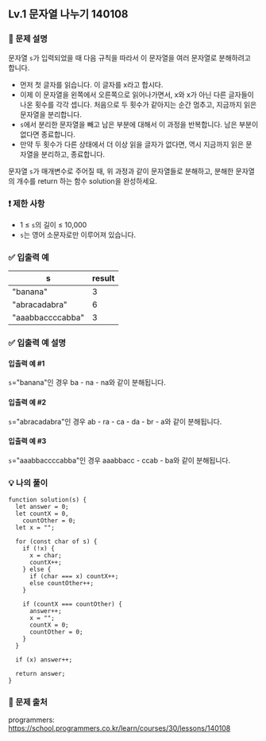 ## Lv.1 문자열 나누기 140108

### 👀 문제 설명

문자열 `s`가 입력되었을 때 다음 규칙을 따라서 이 문자열을 여러 문자열로 분해하려고 합니다.

- 먼저 첫 글자를 읽습니다. 이 글자를 x라고 합시다.
- 이제 이 문자열을 왼쪽에서 오른쪽으로 읽어나가면서, x와 x가 아닌 다른 글자들이 나온 횟수를 각각 셉니다. 처음으로 두 횟수가 같아지는 순간 멈추고, 지금까지 읽은 문자열을 분리합니다.
- `s`에서 분리한 문자열을 빼고 남은 부분에 대해서 이 과정을 반복합니다. 남은 부분이 없다면 종료합니다.
- 만약 두 횟수가 다른 상태에서 더 이상 읽을 글자가 없다면, 역시 지금까지 읽은 문자열을 분리하고, 종료합니다.

문자열 `s`가 매개변수로 주어질 때, 위 과정과 같이 문자열들로 분해하고, 분해한 문자열의 개수를 return 하는 함수 solution을 완성하세요.

### ❗️ 제한 사항

- 1 ≤ `s`의 길이 ≤ 10,000
- `s`는 영어 소문자로만 이루어져 있습니다.

### ✅ 입출력 예

| s                | result |
| ---------------- | ------ |
| "banana"         | 3      |
| "abracadabra"    | 6      |
| "aaabbaccccabba" | 3      |

### ✅ 입출력 예 설명

#### 입출력 예 #1

`s`="banana"인 경우 ba - na - na와 같이 분해됩니다.

#### 입출력 예 #2

`s`="abracadabra"인 경우 ab - ra - ca - da - br - a와 같이 분해됩니다.

#### 입출력 예 #3

`s`="aaabbaccccabba"인 경우 aaabbacc - ccab - ba와 같이 분해됩니다.

### 💡 나의 풀이

```
function solution(s) {
  let answer = 0;
  let countX = 0,
    countOther = 0;
  let x = "";

  for (const char of s) {
    if (!x) {
      x = char;
      countX++;
    } else {
      if (char === x) countX++;
      else countOther++;
    }

    if (countX === countOther) {
      answer++;
      x = "";
      countX = 0;
      countOther = 0;
    }
  }

  if (x) answer++;

  return answer;
}
```

### 🔗 문제 출처

programmers: <https://school.programmers.co.kr/learn/courses/30/lessons/140108>
